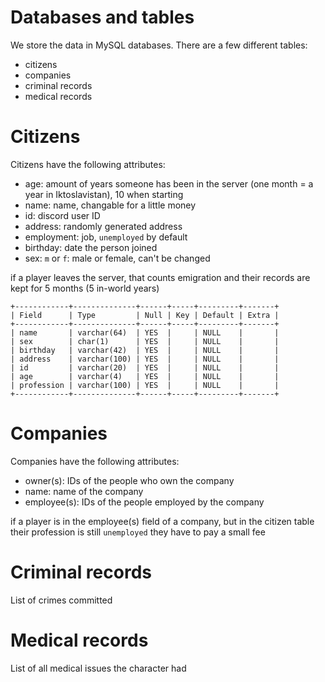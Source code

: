 # Databases and tables
We store the data in MySQL databases. There are a few different tables:
* citizens
* companies 
* criminal records
* medical records

# Citizens
Citizens have the following attributes:
* age:            amount of years someone has been in the server (one month = a year in Iktoslavistan), 10 when starting
* name:           name, changable for a little money
* id:             discord user ID
* address:        randomly generated address
* employment:     job, `unemployed` by default
* birthday:       date the person joined
* sex:            `m` or `f`: male or female, can't be changed

if a player leaves the server, that counts emigration and their records are kept for 5 months (5 in-world years)

```mysql> DESCRIBE citizens;
+------------+--------------+------+-----+---------+-------+
| Field      | Type         | Null | Key | Default | Extra |
+------------+--------------+------+-----+---------+-------+
| name       | varchar(64)  | YES  |     | NULL    |       |
| sex        | char(1)      | YES  |     | NULL    |       |
| birthday   | varchar(42)  | YES  |     | NULL    |       |
| address    | varchar(100) | YES  |     | NULL    |       |
| id         | varchar(20)  | YES  |     | NULL    |       |
| age        | varchar(4)   | YES  |     | NULL    |       |
| profession | varchar(100) | YES  |     | NULL    |       |
+------------+--------------+------+-----+---------+-------+
```

# Companies
Companies have the following attributes:
* owner(s): IDs of the people who own the company
* name: name of the company
* employee(s): IDs of the people employed by the company

if a player is in the employee(s) field of a company, but in the citizen table their profession is still `unemployed` they have to pay a small fee 

# Criminal records
List of crimes committed

# Medical records
List of all medical issues the character had
